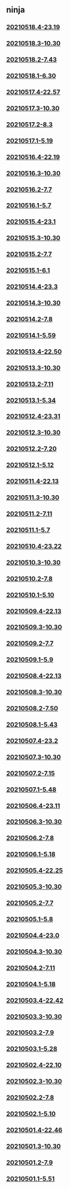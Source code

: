 ## ninja

### [20210518.4-23.19](20210518.4-23.19/index.md)
### [20210518.3-10.30](20210518.3-10.30/index.md)
### [20210518.2-7.43](20210518.2-7.43/index.md)
### [20210518.1-6.30](20210518.1-6.30/index.md)
### [20210517.4-22.57](20210517.4-22.57/index.md)
### [20210517.3-10.30](20210517.3-10.30/index.md)
### [20210517.2-8.3](20210517.2-8.3/index.md)
### [20210517.1-5.19](20210517.1-5.19/index.md)
### [20210516.4-22.19](20210516.4-22.19/index.md)
### [20210516.3-10.30](20210516.3-10.30/index.md)
### [20210516.2-7.7](20210516.2-7.7/index.md)
### [20210516.1-5.7](20210516.1-5.7/index.md)
### [20210515.4-23.1](20210515.4-23.1/index.md)
### [20210515.3-10.30](20210515.3-10.30/index.md)
### [20210515.2-7.7](20210515.2-7.7/index.md)
### [20210515.1-6.1](20210515.1-6.1/index.md)
### [20210514.4-23.3](20210514.4-23.3/index.md)
### [20210514.3-10.30](20210514.3-10.30/index.md)
### [20210514.2-7.8](20210514.2-7.8/index.md)
### [20210514.1-5.59](20210514.1-5.59/index.md)
### [20210513.4-22.50](20210513.4-22.50/index.md)
### [20210513.3-10.30](20210513.3-10.30/index.md)
### [20210513.2-7.11](20210513.2-7.11/index.md)
### [20210513.1-5.34](20210513.1-5.34/index.md)
### [20210512.4-23.31](20210512.4-23.31/index.md)
### [20210512.3-10.30](20210512.3-10.30/index.md)
### [20210512.2-7.20](20210512.2-7.20/index.md)
### [20210512.1-5.12](20210512.1-5.12/index.md)
### [20210511.4-22.13](20210511.4-22.13/index.md)
### [20210511.3-10.30](20210511.3-10.30/index.md)
### [20210511.2-7.11](20210511.2-7.11/index.md)
### [20210511.1-5.7](20210511.1-5.7/index.md)
### [20210510.4-23.22](20210510.4-23.22/index.md)
### [20210510.3-10.30](20210510.3-10.30/index.md)
### [20210510.2-7.8](20210510.2-7.8/index.md)
### [20210510.1-5.10](20210510.1-5.10/index.md)
### [20210509.4-22.13](20210509.4-22.13/index.md)
### [20210509.3-10.30](20210509.3-10.30/index.md)
### [20210509.2-7.7](20210509.2-7.7/index.md)
### [20210509.1-5.9](20210509.1-5.9/index.md)
### [20210508.4-22.13](20210508.4-22.13/index.md)
### [20210508.3-10.30](20210508.3-10.30/index.md)
### [20210508.2-7.50](20210508.2-7.50/index.md)
### [20210508.1-5.43](20210508.1-5.43/index.md)
### [20210507.4-23.2](20210507.4-23.2/index.md)
### [20210507.3-10.30](20210507.3-10.30/index.md)
### [20210507.2-7.15](20210507.2-7.15/index.md)
### [20210507.1-5.48](20210507.1-5.48/index.md)
### [20210506.4-23.11](20210506.4-23.11/index.md)
### [20210506.3-10.30](20210506.3-10.30/index.md)
### [20210506.2-7.8](20210506.2-7.8/index.md)
### [20210506.1-5.18](20210506.1-5.18/index.md)
### [20210505.4-22.25](20210505.4-22.25/index.md)
### [20210505.3-10.30](20210505.3-10.30/index.md)
### [20210505.2-7.7](20210505.2-7.7/index.md)
### [20210505.1-5.8](20210505.1-5.8/index.md)
### [20210504.4-23.0](20210504.4-23.0/index.md)
### [20210504.3-10.30](20210504.3-10.30/index.md)
### [20210504.2-7.11](20210504.2-7.11/index.md)
### [20210504.1-5.18](20210504.1-5.18/index.md)
### [20210503.4-22.42](20210503.4-22.42/index.md)
### [20210503.3-10.30](20210503.3-10.30/index.md)
### [20210503.2-7.9](20210503.2-7.9/index.md)
### [20210503.1-5.28](20210503.1-5.28/index.md)
### [20210502.4-22.10](20210502.4-22.10/index.md)
### [20210502.3-10.30](20210502.3-10.30/index.md)
### [20210502.2-7.8](20210502.2-7.8/index.md)
### [20210502.1-5.10](20210502.1-5.10/index.md)
### [20210501.4-22.46](20210501.4-22.46/index.md)
### [20210501.3-10.30](20210501.3-10.30/index.md)
### [20210501.2-7.9](20210501.2-7.9/index.md)
### [20210501.1-5.51](20210501.1-5.51/index.md)

